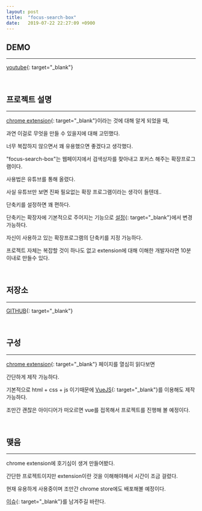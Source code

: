 ```yaml
---
layout: post
title:  "focus-search-box"
date:   2019-07-22 22:27:09 +0900
---
```


## DEMO
---

[youtube](https://youtu.be/TAME2OLNO7Q){: target="_blank"}

<br>

## 프로젝트 설명
---

[chrome extension](https://developer.chrome.com/extensions){: target="_blank"}이라는 것에 대해 알게 되었을 때,

과연 이걸로 무엇을 만들 수 있을지에 대해 고민했다.

너무 복잡하지 않으면서 꽤 유용했으면 좋겠다고 생각했다.

"focus-search-box"는 웹페이지에서 검색상자를 찾아내고 포커스 해주는 확장프로그램이다.

사용법은 유튜브를 통해 올렸다.

사실 유튜브만 보면 진짜 필요없는 확장 프로그램이라는 생각이 들텐데..

단축키를 설정하면 꽤 편하다.

단축키는 확장자에 기본적으로 주어지는 기능으로 [설정](chrome://extensions/shortcuts){: target="_blank"}에서 변경 가능하다.

자신이 사용하고 있는 확장프로그램의 단축키를 지정 가능하다.

프로젝트 자체는 복잡할 것이 하나도 없고 extension에 대해 이해한 개발자라면 10분 이내로 만들수 있다. 

<br>

## 저장소
---

[GITHUB](https://github.com/ebool/focus-search-box){: target="_blank"}

<br>

## 구성
---

[chrome extension](https://developer.chrome.com/extensions){: target="_blank"} 페이지를 열심히 읽다보면

간단하게 제작 가능하다.

기본적으로 html + css + js 이기때문에 [VueJS](https://vuejs.org/){: target="_blank"}를 이용해도 제작 가능하다.

조만간 괜찮은 아이디어가 떠오르면 vue를 접목해서 프로젝트를 진행해 볼 예정이다.

<br>

## 맺음
---

chrome extension에 호기심이 생겨 만들어봤다.

간단한 프로젝트이지만 extension이란 것을 이해해야해서 시간이 조금 걸렸다.

현재 유용하게 사용중이며 조만간 chrome store에도 배포해볼 예정이다.

[이슈](https://github.com/ebool/focus-search-box/issues){: target="_blank"}를 남겨주길 바란다.
 

